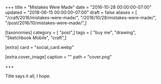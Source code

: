 +++
title = "Mistakes Were Made"
date = "2016-10-28 00:00:00-07:00"
updated = "2018-06-15 00:00:00-07:00"
draft = false
aliases = [ "/craft/2016/mistakes-were-made/", "/2016/10/28/mistakes-were-made/", "/post/2016/10/mistakes-were-made/",]

[taxonomies]
category = [ "post",]
tags = [ "buy me", "drawing", "Sketchbook Mobile", "craft",]

[extra]
card = "social_card.webp"

[extra.cover_image]
caption = ""
path = "cover.png"

+++

Title says it all, I hope.